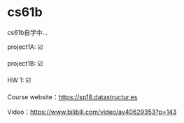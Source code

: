 # cs61b

cs61b自学中...

 project1A:     :ballot_box_with_check:

project1B:      :ballot_box_with_check:

HW 1:       :ballot_box_with_check:

Course website：https://sp18.datastructur.es

Video：https://www.bilibili.com/video/av40629353?p=143